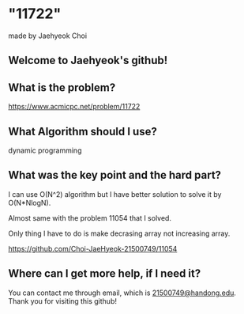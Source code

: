 
# "11722"

made by Jaehyeok Choi

## Welcome to Jaehyeok's github!

## What is the problem?

https://www.acmicpc.net/problem/11722

## What Algorithm should I use?

dynamic programming

## What was the key point and the hard part?

I can use O(N^2) algorithm but I have better solution to solve it by O(N*NlogN).

Almost same with the problem 11054 that I solved.

Only thing I have to do is make decrasing array not increasing array.

https://github.com/Choi-JaeHyeok-21500749/11054

## Where can I get more help, if I need it?

You can contact me through email, which is 21500749@handong.edu.
Thank you for visiting this github!

